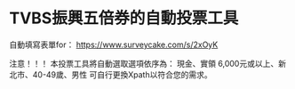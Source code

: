 # TVBS振興五倍券的自動投票工具
自動填寫表單for： https://www.surveycake.com/s/2xOyK

注意！！！
本投票工具將自動選取選項依序為：
現金、實領 6,000元或以上、新北市、40-49歲、男性
可自行更換Xpath以符合您的需求。
